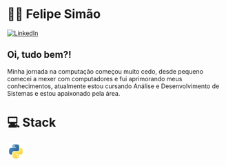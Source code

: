 # 👨‍💻 Felipe Simão

[![LinkedIn](https://img.shields.io/badge/LinkedIn-%230077B5.svg?logo=linkedin&logoColor=white)]([(https://www.linkedin.com/in/felipe-sim%C3%A3o-644388274/)])

## Oi, tudo bem?!

Minha jornada na computação começou muito cedo, desde pequeno comecei a mexer com computadores e fui aprimorando meus conhecimentos, atualmente estou cursando Análise e Desenvolvimento de Sistemas e estou apaixonado pela área.

# 💻 Stack

<a href="https://www.python.org" target="_blank"> <img src="https://raw.githubusercontent.com/devicons/devicon/master/icons/python/python-original.svg" alt="python" width="40" height="40"/> </a>
